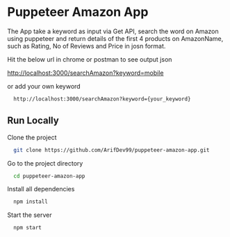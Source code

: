 # Puppeteer Amazon App

The App take a keyword as input via Get API, search the word on Amazon using puppeteer and return details of the first 4 products on AmazonName, such as Rating, No of Reviews and Price in josn format.

Hit the below url in chrome or postman to see output json

[http://localhost:3000/searchAmazon?keyword=mobile](http://localhost:3000/searchAmazon?keyword=mobile)

or add your own keyword 

```bash
  http://localhost:3000/searchAmazon?keyword={your_keyword}
```

## Run Locally

Clone the project

```bash
  git clone https://github.com/ArifDev99/puppeteer-amazon-app.git
```

Go to the project directory

```bash
  cd puppeteer-amazon-app
```

Install all dependencies

```bash
  npm install
```

Start the server

```bash
  npm start

